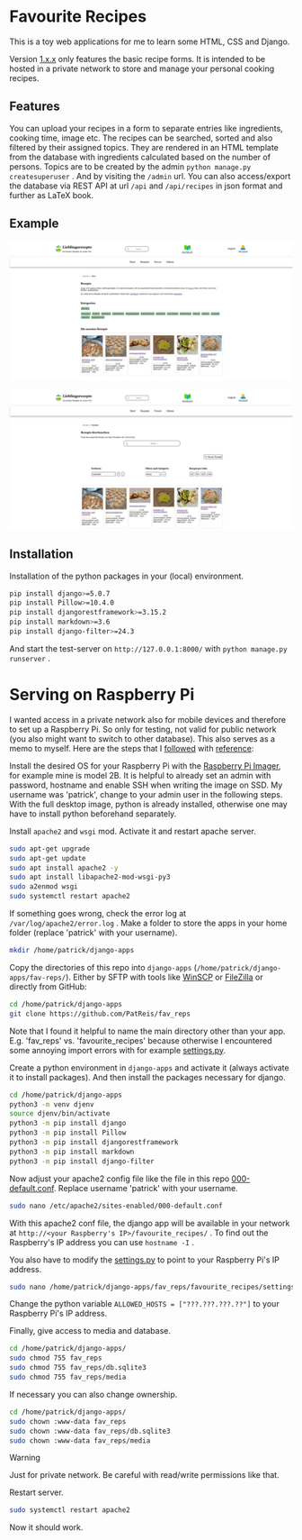 # Favourite Recipes

This is a toy web applications for me to learn some HTML, CSS and Django.

Version [1.x.x](https://github.com/PatReis/fav_reps/releases/tag/v1.2.1) only features the basic recipe forms. 
It is intended to be hosted in a private network to store and manage your personal cooking recipes.


## Features

You can upload your recipes in a form to separate entries like ingredients, cooking time, image etc.
The recipes can be searched, sorted and also filtered by their assigned topics. They are rendered in an HTML template from the database with ingredients calculated based on the number of persons.
Topics are to be created by the admin ``python manage.py createsuperuser`` . And by visiting the `/admin` url.
You can also access/export the database via REST API at url `/api` and `/api/recipes` in json format and further as LaTeX book.  

## Example

<p align="center">
  <img src="https://github.com/PatReis/fav_reps/blob/v1/static/images/example_1.jpg" />
</p>
<p align="center">
  <img src="https://github.com/PatReis/fav_reps/blob/v1/static/images/example_2.jpg" />
</p>

## Installation

Installation of the python packages in your (local) environment.

```bash
pip install django>=5.0.7
pip install Pillow>=10.4.0
pip install djangorestframework>=3.15.2
pip install markdown>=3.6 
pip install django-filter>=24.3
```

And start the test-server on `http://127.0.0.1:8000/` with ``python manage.py runserver`` .

# Serving on Raspberry Pi 

I wanted access in a private network also for mobile devices and therefore to set up a Raspberry Pi.
So only for testing, not valid for public network (you also might want to switch to other database).
This also serves as a memo to myself. Here are the steps that I [followed](https://pimylifeup.com/raspberry-pi-django/) with [reference](https://docs.djangoproject.com/en/5.0/howto/deployment/wsgi/modwsgi/):

Install the desired OS for your Raspberry Pi with the [Raspberry Pi Imager](https://www.raspberrypi.com/software/), for example mine is model 2B. 
It is helpful to already set an admin with password, hostname and enable SSH when writing the image on SSD.
My username was 'patrick', change to your admin user in the following steps.
With the full desktop image, python is already installed, otherwise one may have to install python beforehand separately.

Install `apache2` and `wsgi` mod. Activate it and restart apache server.

```bash
sudo apt-get upgrade
sudo apt-get update
sudo apt install apache2 -y
sudo apt install libapache2-mod-wsgi-py3
sudo a2enmod wsgi
sudo systemctl restart apache2
```

If something goes wrong, check the error log at `/var/log/apache2/error.log` .
Make a folder to store the apps in your home folder (replace 'patrick' with your username). 

```bash
mkdir /home/patrick/django-apps
```

Copy the directories of this repo into `django-apps` (`/home/patrick/django-apps/fav-reps/`).
Either by SFTP with tools like [WinSCP](https://winscp.net/eng/download.php) or [FileZilla](https://filezilla-project.org/download.php?type=client) or directly from GitHub:

```bash
cd /home/patrick/django-apps
git clone https://github.com/PatReis/fav_reps
```
Note that I found it helpful to name the main directory other than your app.
E.g. 'fav_reps' vs. 'favourite_recipes' because otherwise I encountered some annoying import errors with for example [settings.py](favourite_recipes/settings.py).

Create a python environment in `django-apps` and activate it (always activate it to install packages).
And then install the packages necessary for django.

```bash
cd /home/patrick/django-apps
python3 -m venv djenv
source djenv/bin/activate
python3 -m pip install django
python3 -m pip install Pillow
python3 -m pip install djangorestframework
python3 -m pip install markdown
python3 -m pip install django-filter
```
Now adjust your apache2 config file like the file in this repo [000-default.conf](000-default.conf). 
Replace username 'patrick' with your username.

```bash
sudo nano /etc/apache2/sites-enabled/000-default.conf
```

With this apache2 conf file, the django app will be available in your network at `http://<your Raspberry's IP>/favourite_recipes/` .
To find out the Raspberry's IP address you can use ``hostname -I`` .

You also have to modify the [settings.py](favourite_recipes/settings.py) to point to your Raspberry Pi's IP address.

```bash
sudo nano /home/patrick/django-apps/fav_reps/favourite_recipes/settings.py
```

Change the python variable ``ALLOWED_HOSTS = ["???.???.???.??"]`` to your Raspberry Pi's IP address.

Finally, give access to media and database.

```bash
cd /home/patrick/django-apps/
sudo chmod 755 fav_reps
sudo chmod 755 fav_reps/db.sqlite3
sudo chmod 755 fav_reps/media
```

If necessary you can also change ownership.

```bash
cd /home/patrick/django-apps/
sudo chown :www-data fav_reps
sudo chown :www-data fav_reps/db.sqlite3 
sudo chown :www-data fav_reps/media 
```

> [!WARNING]  
> Just for private network. Be careful with read/write permissions like that.

Restart server.

```bash
sudo systemctl restart apache2
```

Now it should work.

